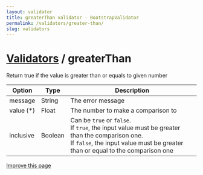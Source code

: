 ```yaml
---
layout: validator
title: greaterThan validator - BootstrapValidator
permalink: /validators/greater-than/
slug: validators
---
```


# <a href="/validators/">Validators</a> / greaterThan

Return true if the value is greater than or equals to given number

Option    | Type    | Description
----------|---------|------------
message   | String  | The error message
value (*) | Float   | The number to make a comparison to
inclusive | Boolean | Can be ```true``` or ```false```.<br />If ```true```, the input value must be greater than the comparison one.<br />If ```false```, the input value must be greater than or equal to the comparison one

<a href="https://github.com/nghuuphuoc/bootstrapvalidator/edit/gh-pages/validators/greaterThan.md" class="btn btn-info">Improve this page</a>
